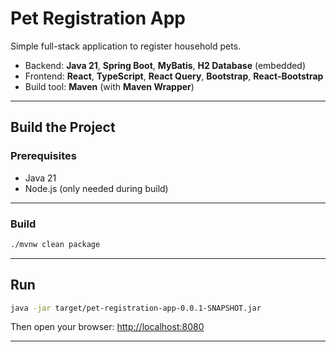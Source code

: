 # Pet Registration App

Simple full-stack application to register household pets.

- Backend: **Java 21**, **Spring Boot**, **MyBatis**, **H2 Database** (embedded)
- Frontend: **React**, **TypeScript**, **React Query**, **Bootstrap**, **React-Bootstrap**
- Build tool: **Maven** (with **Maven Wrapper**)

---

## Build the Project

### Prerequisites
- Java 21
- Node.js (only needed during build)

---

### Build

```bash
./mvnw clean package
```

---

## Run

```bash
java -jar target/pet-registration-app-0.0.1-SNAPSHOT.jar
```

Then open your browser: [http://localhost:8080](http://localhost:8080)

---

